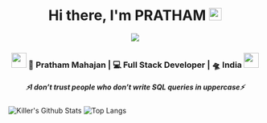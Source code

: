 <div align="center">
   <h1>Hi there, I'm PRATHAM</a> <img src="https://media.giphy.com/media/hvRJCLFzcasrR4ia7z/giphy.gif" width="25px"> </h1>
   
   
   <img src="https://pronoun.cyou/x/y?subject=He&object=Him&height=20"> 
</div>
<div align="center">
<h3><img src="https://media.giphy.com/media/WUlplcMpOCEmTGBtBW/giphy.gif" width="30"> 🙎 Pratham Mahajan | 💻 Full Stack Developer | 🛸 India  <img src="https://media.giphy.com/media/WUlplcMpOCEmTGBtBW/giphy.gif" width="30"></h3>
</div>
 <h5 align="center">
   <i>⚡️I don’t trust people who don’t write SQL queries in uppercase⚡️</i>
  </h5>

![Killer's Github Stats](https://github-readme-stats.vercel.app/api?username=Killer2OP&count_private=true&show_icons=true&include_all_commits=true)
![Top Langs](https://github-readme-stats.vercel.app/api/top-langs/?username=Killer2OP&hide=TeX&layout=compact)
